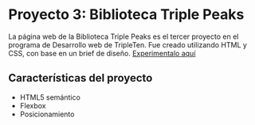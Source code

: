 # Proyecto 3: Biblioteca Triple Peaks

La página web de la Biblioteca Triple Peaks es el tercer proyecto en el programa de Desarrollo web de TripleTen. Fue creado utilizando HTML y CSS, con base en un brief de diseño. [Experimentalo aquí](https://saafracs.github.io/web_project_library_es)

## Características del proyecto

- HTML5 semántico
- Flexbox
- Posicionamiento

